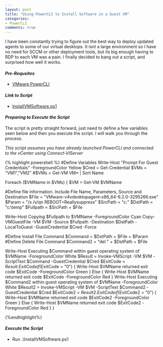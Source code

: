 ```yaml
---
layout: post
title: "Using PowerCLI to Install Software in a Guest VM"
categories:
- PowerCLI
comments: true
---
```

I have been constantly trying to figure out the best way to deploy updated agents to some of our virtual desktops. It isnt a large environment so I have no need for SCCM or other deployment tools, but its big enough having to RDP to each VM was a pain. I finally decided to bang out a script, and surprised how well it works.

#### ***Pre-Requsites***
- [VMware PowerCLI](https://www.vmware.com/support/developer/PowerCLI/)

#### ***Link to Script***
- [InstallVMSoftware.ps1](https://github.com/dstamen/PowerCLI/blob/master/InstallVMSoftware.ps1)

#### ***Preparing to Execute the Script***
The script is pretty straight forward, just need to define a few variables seen below and then you execute the script. I will walk you through the process.

*This script assumes you have already launched PowerCLI and connected to the vCenter using Connect-VIServer*

{% highlight powershell %}
#Define Variables
Write-Host "Prompt For Guest Credentials" -ForegroundColor Yellow
$Cred = Get-Credential
$VMs = "VM1","VM2"
#$VMs = Get-VM VM* | Sort Name

Foreach ($VMName in $VMs) {
  $VM = Get-VM $VMName

#Define file information. Include File Name, Parameters, Source and Destination
  $File = "VMware-v4vdesktopagent-x86_64-6.2.0-3295266.exe"
  $Param = "/s /v/qn REBOOT=Reallysuppress"
  $SrcPath = "c:\"
  $DstPath = "c:\temp\"
  $Fullpath = $SrcPath + $File

  Write-Host Copying $Fullpath to $VMName -ForegroundColor Cyan
  Copy-VMGuestFile -VM $VM -Source $Fullpath -Destination $DstPath -LocalToGuest -GuestCredential $Cred -Force

  #Define Install File Command
  $Command = $DstPath + $File + $Param
  #Define Delete File Command
  $Command2 = "del " + $DstPath + $File

  Write-Host Executing $Command within guest operating system of $VMName -ForegroundColor White
  $Result = Invoke-VMScript -VM $VM  -ScriptText $Command -GuestCredential $Cred
  $ExitCode = $Result.ExitCode
  if ($ExitCode = "0") {
    Write-Host $VMName returned exit code $ExitCode -ForegroundColor Green
  }
  Else {
    Write-Host $VMName returned exit code $ExitCode -ForegroundColor Red
  }
  Write-Host Executing $Command2 within guest operating system of $VMName -ForegroundColor White
  $Result2 = Invoke-VMScript -VM $VM  -ScriptText $Command2 -GuestCredential $Cred
  $ExitCode2 = $Result2.ExitCode
  if ($ExitCode2 = "0") {
    Write-Host $VMName returned exit code $ExitCode2 -ForegroundColor Green
  }
  Else {
    Write-Host $VMName returned exit code $ExitCode2 -ForegroundColor Red
  }
}

{%endhighlight%}

#### ***Execute the Script***
- Run .\InstallVMSoftware.ps1